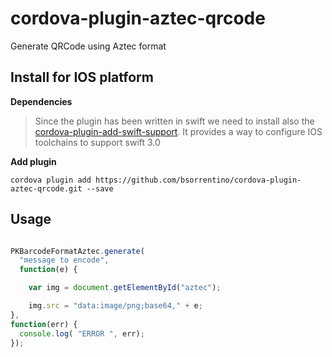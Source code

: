 # cordova-plugin-aztec-qrcode
Generate QRCode using Aztec format


## Install for IOS platform

**Dependencies**
> Since the plugin has been written in swift we need to install also the [cordova-plugin-add-swift-support](https://www.npmjs.com/package/cordova-plugin-add-swift-support). It provides a way to configure IOS toolchains to support swift 3.0

**Add plugin**
```
cordova plugin add https://github.com/bsorrentino/cordova-plugin-aztec-qrcode.git --save
```

## Usage

```javascript

PKBarcodeFormatAztec.generate(
  "message to encode",
  function(e) {

    var img = document.getElementById("aztec");

    img.src = "data:image/png;base64," + e;
},
function(err) {
  console.log( "ERROR ", err);
});

```
